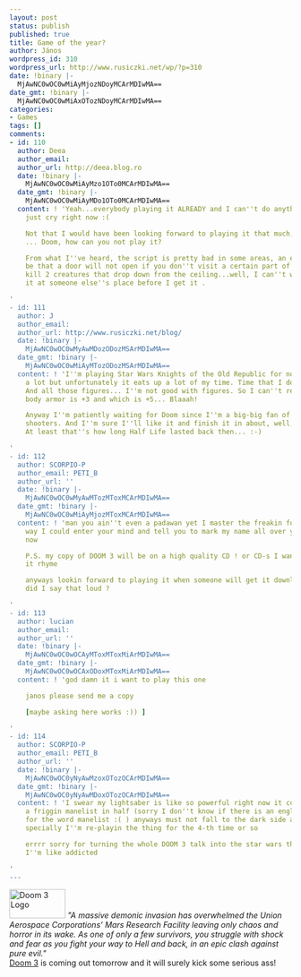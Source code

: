 ```yaml
---
layout: post
status: publish
published: true
title: Game of the year?
author: János
wordpress_id: 310
wordpress_url: http://www.rusiczki.net/wp/?p=310
date: !binary |-
  MjAwNC0wOC0wMiAyMjozNDoyMCArMDIwMA==
date_gmt: !binary |-
  MjAwNC0wOC0wMiAxOTozNDoyMCArMDIwMA==
categories:
- Games
tags: []
comments:
- id: 110
  author: Deea
  author_email: 
  author_url: http://deea.blog.ro
  date: !binary |-
    MjAwNC0wOC0wMiAyMzo1OTo0MCArMDIwMA==
  date_gmt: !binary |-
    MjAwNC0wOC0wMiAyMDo1OTo0MCArMDIwMA==
  content: ! 'Yeah...everybody playing it ALREADY and I can''t do anything...I could
    just cry right now :(

    Not that I would have been looking forward to playing it that much, but it''s
    ... Doom, how can you not play it?

    From what I''ve heard, the script is pretty bad in some areas, an example would
    be that a door will not open if you don''t visit a certain part of the room and
    kill 2 creatures that drop down from the ceiling...well, I can''t wait to play
    it at someone else''s place before I get it .

'
- id: 111
  author: J
  author_email: 
  author_url: http://www.rusiczki.net/blog/
  date: !binary |-
    MjAwNC0wOC0wMyAwMDozODozMSArMDIwMA==
  date_gmt: !binary |-
    MjAwNC0wOC0wMiAyMTozODozMSArMDIwMA==
  content: ! 'I''m playing Star Wars Knights of the Old Republic for now. I like it
    a lot but unfortunately it eats up a lot of my time. Time that I don''t have now.
    And all those figures... I''m not good with figures. So I can''t remember which
    body armor is +3 and which is +5... Blaaah!

    Anyway I''m patiently waiting for Doom since I''m a big-big fan of 1st person
    shooters. And I''m sure I''ll like it and finish it in about, well, 3 nights.
    At least that''s how long Half Life lasted back then... :-)

'
- id: 112
  author: SCORPIO-P
  author_email: PETI_B
  author_url: ''
  date: !binary |-
    MjAwNC0wOC0wMyAwMTozMToxMCArMDIwMA==
  date_gmt: !binary |-
    MjAwNC0wOC0wMiAyMjozMToxMCArMDIwMA==
  content: ! 'man you ain''t even a padawan yet I master the freakin force in such
    way I could enter your mind and tell you to mark my name all over your blog by
    now

    P.S. my copy of DOOM 3 will be on a high quality CD ! or CD-s I wanted to make
    it rhyme

    anyways lookin forward to playing it when someone will get it downloaded whooops
    did I say that loud ?

'
- id: 113
  author: lucian
  author_email: 
  author_url: ''
  date: !binary |-
    MjAwNC0wOC0wOCAyMToxMToxMiArMDIwMA==
  date_gmt: !binary |-
    MjAwNC0wOC0wOCAxODoxMToxMiArMDIwMA==
  content: ! 'god damn it i want to play this one

    janos please send me a copy

    [maybe asking here works :)) ]

'
- id: 114
  author: SCORPIO-P
  author_email: PETI_B
  author_url: ''
  date: !binary |-
    MjAwNC0wOC0yNyAwMzoxOTozOCArMDIwMA==
  date_gmt: !binary |-
    MjAwNC0wOC0yNyAwMDoxOTozOCArMDIwMA==
  content: ! 'I swear my lightsaber is like so powerful right now it could chop off
    a friggin manelist in half (sorry I don''t know if there is an english version
    for the word manelist :( ) anyways must not fall to the dark side and use cheats
    specially I''m re-playin the thing for the 4-th time or so

    errrr sorry for turning the whole DOOM 3 talk into the star wars thingy but hey
    I''m like addicted

'
---
```

<p><img src="http://www.rusiczki.net/blog/blogpics/doom_3.jpg" width="100" height="52" border="0" class="postimage" alt="Doom 3 Logo" /> <i>"A massive demonic invasion has overwhelmed the Union Aerospace Corporations&rsquo; Mars Research Facility leaving only chaos and horror in its wake. As one of only a few survivors, you struggle with shock and fear as you fight your way to Hell and back, in an epic clash against pure evil."</i><br />
<a href="http://www.doom3.com">Doom 3</a> is coming out tomorrow and it will surely kick some serious ass!</p>

